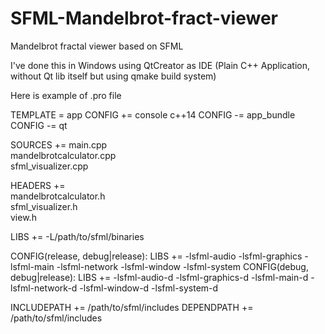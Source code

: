# SFML-Mandelbrot-fract-viewer
Mandelbrot fractal viewer based on SFML

I've done this in Windows using QtCreator as IDE (Plain C++ Application, without Qt lib itself but using qmake build system)

Here is example of .pro file

TEMPLATE = app
CONFIG += console c++14
CONFIG -= app_bundle
CONFIG -= qt

SOURCES += main.cpp \
    mandelbrotcalculator.cpp \
    sfml_visualizer.cpp

HEADERS += \
    mandelbrotcalculator.h \
    sfml_visualizer.h \
    view.h

LIBS += -L/path/to/sfml/binaries

CONFIG(release, debug|release): LIBS += -lsfml-audio -lsfml-graphics -lsfml-main -lsfml-network -lsfml-window -lsfml-system
CONFIG(debug, debug|release): LIBS += -lsfml-audio-d -lsfml-graphics-d -lsfml-main-d -lsfml-network-d -lsfml-window-d -lsfml-system-d

INCLUDEPATH += /path/to/sfml/includes
DEPENDPATH += /path/to/sfml/includes

